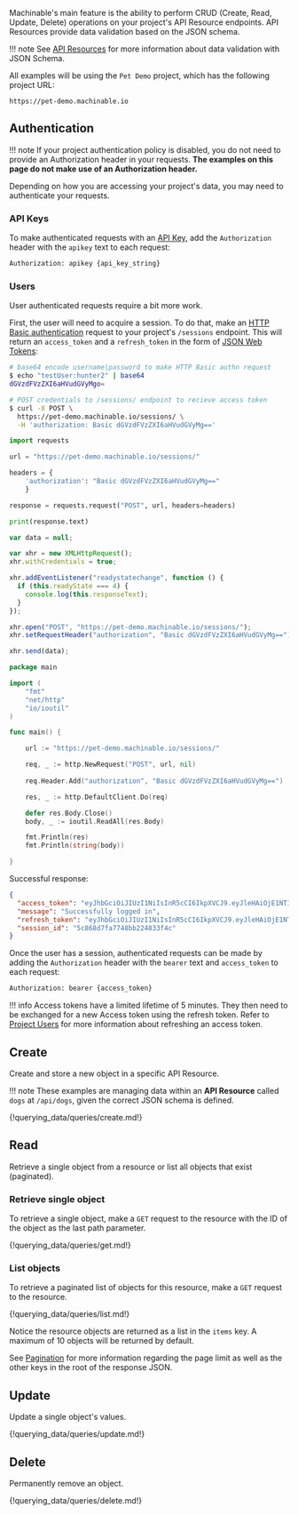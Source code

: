 Machinable's main feature is the ability to perform CRUD (Create, Read, Update, Delete) operations on your project's API Resource endpoints. API Resources provide data validation based on the JSON schema.


!!! note
    See [API Resources](/documentation/projects/resources/) for more information about data validation with JSON Schema.

All examples will be using the `Pet Demo` project, which has the following project URL:

```
https://pet-demo.machinable.io
```

## Authentication

!!! note
    If your project authentication policy is disabled, you do not need to provide an Authorization header in your requests. **The examples on this page do not make use of an Authorization header.**

Depending on how you are accessing your project's data, you may need to authenticate your requests.

### API Keys

To make authenticated requests with an [API Key](/documentation/projects/access/#api-keys), add the `Authorization` header with the `apikey` text to each request:

```bash
Authorization: apikey {api_key_string}
```

### Users

User authenticated requests require a bit more work.

First, the user will need to acquire a session. To do that, make an [HTTP Basic authentication](https://developer.mozilla.org/en-US/docs/Web/HTTP/Authentication#Basic_authentication_scheme) request to your project's `/sessions` endpoint. This will return an `access_token` and a `refresh_token` in the form of [JSON Web Tokens](https://jwt.io/):

```bash tab="Bash"
# base64 encode username|password to make HTTP Basic authn request
$ echo "testUser:hunter2" | base64
dGVzdFVzZXI6aHVudGVyMgo=

# POST credentials to /sessions/ endpoint to recieve access token
$ curl -X POST \
  https://pet-demo.machinable.io/sessions/ \
  -H 'authorization: Basic dGVzdFVzZXI6aHVudGVyMg=='
```

```python tab="Python"
import requests

url = "https://pet-demo.machinable.io/sessions/"

headers = {
    'authorization': "Basic dGVzdFVzZXI6aHVudGVyMg=="
    }

response = requests.request("POST", url, headers=headers)

print(response.text)
```

```javascript tab="Javascript"
var data = null;

var xhr = new XMLHttpRequest();
xhr.withCredentials = true;

xhr.addEventListener("readystatechange", function () {
  if (this.readyState === 4) {
    console.log(this.responseText);
  }
});

xhr.open("POST", "https://pet-demo.machinable.io/sessions/");
xhr.setRequestHeader("authorization", "Basic dGVzdFVzZXI6aHVudGVyMg==");

xhr.send(data);
```

```go tab="Go"
package main

import (
	"fmt"
	"net/http"
	"io/ioutil"
)

func main() {

	url := "https://pet-demo.machinable.io/sessions/"

	req, _ := http.NewRequest("POST", url, nil)
 
	req.Header.Add("authorization", "Basic dGVzdFVzZXI6aHVudGVyMg==")

	res, _ := http.DefaultClient.Do(req)

	defer res.Body.Close()
	body, _ := ioutil.ReadAll(res.Body)

	fmt.Println(res)
	fmt.Println(string(body))

}
```

Successful response:
```json
{
  "access_token": "eyJhbGciOiJIUzI1NiIsInR5cCI6IkpXVCJ9.eyJleHAiOjE1NTIzMjI4MTksInByb2plY3RzIjp7InBldC1kZW1vIjp0cnVlfSwidXNlciI6eyJhY3RpdmUiOnRydWUsImlkIjoiNWM4NjhkNDBhNzc0OGJiMjI0ODMzZjRiIiwibmFtZSI6InRlc3RVc2VyIiwicmVhZCI6dHJ1ZSwidHlwZSI6InByb2plY3QiLCJ3cml0ZSI6dHJ1ZX19.93H4H3FyPGrzOGb3WHRO7RLUGezpYxbVki7oGqdyA6E",
  "message": "Successfully logged in",
  "refresh_token": "eyJhbGciOiJIUzI1NiIsInR5cCI6IkpXVCJ9.eyJleHAiOjE1NTI1ODExMTksInNlc3Npb25faWQiOiI1Yzg2OGQ3ZmE3NzQ4YmIyMjQ4MzNmNGMiLCJ1c2VyX2lkIjoiNWM4NjhkNDBhNzc0OGJiMjI0ODMzZjRiIn0.wWyb-nNff3RBw73D1hqN9k8U8_pKMHWGShMwA9YvSAc",
  "session_id": "5c868d7fa7748bb224833f4c"
}
```

Once the user has a session, authenticated requests can be made by adding the `Authorization` header with the `bearer` text and `access_token` to each request:

```bash
Authorization: bearer {access_token}
```

!!! info
    Access tokens have a limited lifetime of 5 minutes. They then need to be exchanged for a new Access token using the refresh token. Refer to [Project Users](/documentation/projects/access/#refresh-tokens) for more information about refreshing an access token.

## Create

Create and store a new object in a specific API Resource.

!!! note
    These examples are managing data within an **API Resource** called `dogs` at `/api/dogs`, given the correct JSON schema is defined.

{!querying_data/queries/create.md!}

## Read

Retrieve a single object from a resource or list all objects that exist (paginated).

### Retrieve single object

To retrieve a single object, make a `GET` request to the resource with the ID of the object as the last path parameter.

{!querying_data/queries/get.md!}

### List objects

To retrieve a paginated list of objects for this resource, make a `GET` request to the resource.

{!querying_data/queries/list.md!}

Notice the resource objects are returned as a list in the `items` key. A maximum of 10 objects will be returned by default. 

See [Pagination](/documentation/querying_data/pagination) for more information regarding the page limit as well as the other keys in the root of the response JSON.

## Update

Update a single object's values.

{!querying_data/queries/update.md!}

## Delete

Permanently remove an object.

{!querying_data/queries/delete.md!}

<br/>